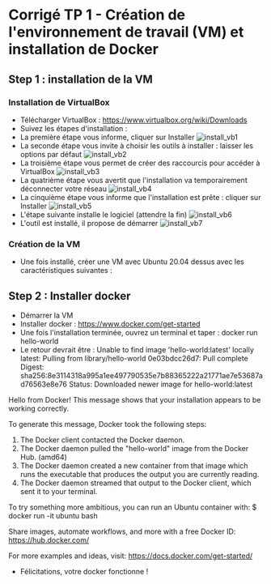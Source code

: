 # Corrigé TP 1 - Création de l'environnement de travail (VM) et installation de Docker

## Step 1 : installation de la VM 
### Installation de VirtualBox
- Télécharger VirtualBox : https://www.virtualbox.org/wiki/Downloads
- Suivez les étapes d'installation :
- La première étape vous informe, cliquer sur Installer
![install_vb1](https://github.com/vanessakovalsky/docker-training/blob/master/tp/tp1/corrige/images/install_vb1.PNG)
- La seconde étape vous invite à choisir les outils à installer : laisser les options par défaut
![install_vb2](https://github.com/vanessakovalsky/docker-training/blob/master/tp/tp1/corrige/images/install_vb2.PNG)
- La troisième étape vous permet de créer des raccourcis pour accéder à VirtualBox
![install_vb3](https://github.com/vanessakovalsky/docker-training/blob/master/tp/tp1/corrige/images/install_vb3.PNG)
- La quatrième étape vous avertit que l'installation va temporairement déconnecter votre réseau
![install_vb4](https://github.com/vanessakovalsky/docker-training/blob/master/tp/tp1/corrige/images/install_vb4.PNG)
- La cinquième étape vous informe que l'installation est prête : cliquer sur Installer
![install_vb5](https://github.com/vanessakovalsky/docker-training/blob/master/tp/tp1/corrige/images/install_vb5.PNG)
- L'étape suivante installe le logiciel (attendre la fin)
![install_vb6](https://github.com/vanessakovalsky/docker-training/blob/master/tp/tp1/corrige/images/install_vb6.PNG)
- L'outil est installé, il propose de démarrer
![install_vb7](https://github.com/vanessakovalsky/docker-training/blob/master/tp/tp1/corrige/images/install_vb7.PNG)

### Création de la VM

- Une fois installé, créer une VM avec Ubuntu 20.04 dessus avec les caractéristiques suivantes :



## Step 2 : Installer docker 
- Démarrer la VM
- Installer docker : https://www.docker.com/get-started
- Une fois l'installation terminée, ouvrez un terminal et taper :
docker run hello-world
- Le retour devrait être :
Unable to find image 'hello-world:latest' locally
latest: Pulling from library/hello-world
0e03bdcc26d7: Pull complete
Digest: sha256:8e3114318a995a1ee497790535e7b88365222a21771ae7e53687ad76563e8e76
Status: Downloaded newer image for hello-world:latest

Hello from Docker!
This message shows that your installation appears to be working correctly.

To generate this message, Docker took the following steps:
 1. The Docker client contacted the Docker daemon.
 2. The Docker daemon pulled the "hello-world" image from the Docker Hub.
    (amd64)
 3. The Docker daemon created a new container from that image which runs the
    executable that produces the output you are currently reading.
 4. The Docker daemon streamed that output to the Docker client, which sent it
    to your terminal.

To try something more ambitious, you can run an Ubuntu container with:
 $ docker run -it ubuntu bash

Share images, automate workflows, and more with a free Docker ID:
 https://hub.docker.com/

For more examples and ideas, visit:
 https://docs.docker.com/get-started/
 - Félicitations, votre docker fonctionne ! 